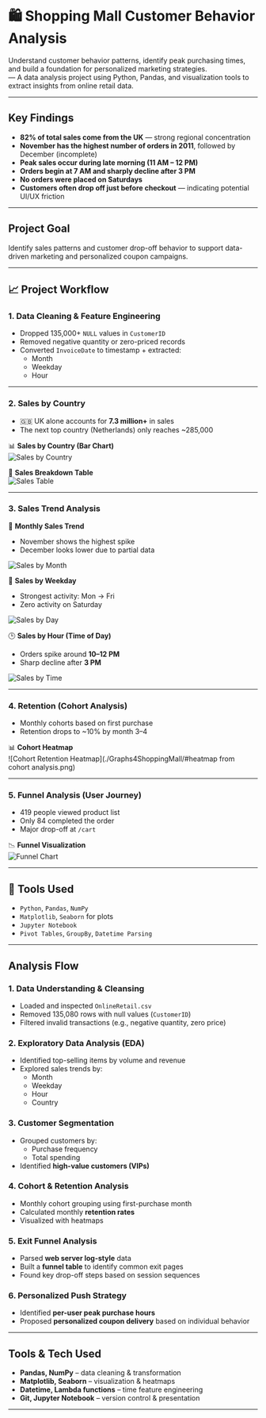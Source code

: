 # 🛍️ Shopping Mall Customer Behavior Analysis

Understand customer behavior patterns, identify peak purchasing times, and build a foundation for personalized marketing strategies.  
— A data analysis project using Python, Pandas, and visualization tools to extract insights from online retail data.

---

## Key Findings

- **82% of total sales come from the UK** — strong regional concentration  
- **November has the highest number of orders in 2011**, followed by December (incomplete)  
- **Peak sales occur during late morning (11 AM – 12 PM)**  
- **Orders begin at 7 AM and sharply decline after 3 PM**  
- **No orders were placed on Saturdays**  
- **Customers often drop off just before checkout** — indicating potential UI/UX friction  

---

## Project Goal

Identify sales patterns and customer drop-off behavior to support data-driven marketing and personalized coupon campaigns.

---
## 📈 Project Workflow

### 1. Data Cleaning & Feature Engineering

- Dropped 135,000+ `NULL` values in `CustomerID`  
- Removed negative quantity or zero-priced records  
- Converted `InvoiceDate` to timestamp + extracted:
  - Month
  - Weekday
  - Hour

---

### 2. Sales by Country

- 🇬🇧 UK alone accounts for **7.3 million+** in sales  
- The next top country (Netherlands) only reaches ~285,000

📊 **Sales by Country (Bar Chart)**  
![Sales by Country](./Graphs4ShoppingMall/salesbyCountry.png)

📃 **Sales Breakdown Table**  
![Sales Table](./Graphs4ShoppingMall/sales_country.png)

---

### 3. Sales Trend Analysis

📆 **Monthly Sales Trend**  
- November shows the highest spike  
- December looks lower due to partial data

![Sales by Month](./Graphs4ShoppingMall/salesbymonth.png)

📅 **Sales by Weekday**  
- Strongest activity: Mon → Fri  
- Zero activity on Saturday

![Sales by Day](./Graphs4ShoppingMall/salesbyday.png)

🕒 **Sales by Hour (Time of Day)**  
- Orders spike around **10–12 PM**
- Sharp decline after **3 PM**

![Sales by Time](./Graphs4ShoppingMall/salesbytime.png)

---

### 4. Retention (Cohort Analysis)

- Monthly cohorts based on first purchase
- Retention drops to ~10% by month 3–4

📊 **Cohort Heatmap**  
![Cohort Retention Heatmap](./Graphs4ShoppingMall/#heatmap from cohort analysis.png)

---

### 5. Funnel Analysis (User Journey)

- 419 people viewed product list  
- Only 84 completed the order  
- Major drop-off at `/cart`

📉 **Funnel Visualization**  
![Funnel Chart](./Graphs4ShoppingMall/funnel.png)

---

## 🧠 Tools Used

- `Python`, `Pandas`, `NumPy`  
- `Matplotlib`, `Seaborn` for plots  
- `Jupyter Notebook`  
- `Pivot Tables`, `GroupBy`, `Datetime Parsing`

---
## Analysis Flow

### 1. Data Understanding & Cleansing
- Loaded and inspected `OnlineRetail.csv`
- Removed 135,080 rows with null values (`CustomerID`)
- Filtered invalid transactions (e.g., negative quantity, zero price)

### 2. Exploratory Data Analysis (EDA)
- Identified top-selling items by volume and revenue
- Explored sales trends by:
  - Month
  - Weekday
  - Hour
  - Country

### 3. Customer Segmentation
- Grouped customers by:
  - Purchase frequency
  - Total spending
- Identified **high-value customers (VIPs)**

### 4. Cohort & Retention Analysis
- Monthly cohort grouping using first-purchase month
- Calculated monthly **retention rates**
- Visualized with heatmaps

### 5. Exit Funnel Analysis
- Parsed **web server log-style** data
- Built a **funnel table** to identify common exit pages
- Found key drop-off steps based on session sequences

### 6. Personalized Push Strategy
- Identified **per-user peak purchase hours**
- Proposed **personalized coupon delivery** based on individual behavior

---

## Tools & Tech Used

- **Pandas, NumPy** – data cleaning & transformation  
- **Matplotlib, Seaborn** – visualization & heatmaps  
- **Datetime, Lambda functions** – time feature engineering  
- **Git, Jupyter Notebook** – version control & presentation  

---

